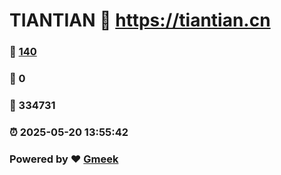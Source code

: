 # TIANTIAN :link: https://tiantian.cn 
### :page_facing_up: [140](https://tiantian.cn/tag.html) 
### :speech_balloon: 0 
### :hibiscus: 334731 
### :alarm_clock: 2025-05-20 13:55:42 
### Powered by :heart: [Gmeek](https://github.com/Meekdai/Gmeek)
